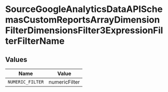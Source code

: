 # SourceGoogleAnalyticsDataAPISchemasCustomReportsArrayDimensionFilterDimensionsFilter3ExpressionFilterFilterName


## Values

| Name             | Value            |
| ---------------- | ---------------- |
| `NUMERIC_FILTER` | numericFilter    |